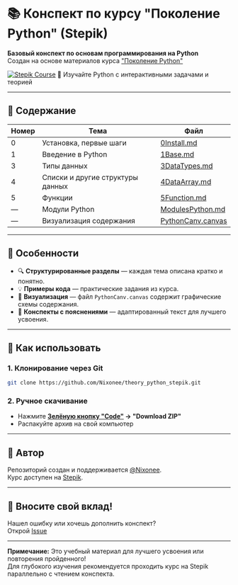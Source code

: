# 📚 Конспект по курсу "Поколение Python" (Stepik)

**Базовый конспект по основам программирования на Python**  
Создан на основе материалов курса ["Поколение Python"](https://stepik.org/course/58852/ )

[![Stepik Course](https://img.shields.io/badge/Stepik-Pokolenie_Python-brightgreen?logo=python&style=for-the-badge )](https://stepik.org/course/58852/ )
🐍 Изучайте Python с интерактивными задачами и теорией

---

## 🧩 Содержание

| Номер | Тема                             | Файл                                   |
| ----- | -------------------------------- | -------------------------------------- |
| 0     | Установка, первые шаги           | [0Install.md](0Install.md)             |
| 1     | Введение в Python                | [1Base.md](1Base.md)                   |
| 3     | Типы данных                      | [3DataTypes.md](3DataTypes.md)         |
| 4     | Списки и другие структуры данных | [4DataArray.md](4DataArray.md)         |
| 5     | Функции                          | [5Function.md](5Function.md)           |
| —     | Модули Python                    | [ModulesPython.md](ModulesPython.md)   |
| —     | Визуализация содержания          | [PythonCanv.canvas](PythonCanv.canvas) |

---

## 📌 Особенности

- 🔍 **Структурированные разделы** — каждая тема описана кратко и понятно.
- 💡 **Примеры кода** — практические задания из курса.
- 🎨 **Визуализация** — файл `PythonCanv.canvas` содержит графические схемы содержания.
- 🧠 **Конспекты с пояснениями** — адаптированный текст для лучшего усвоения.

---
## 🚀 Как использовать

### 1. Клонирование через Git

```bash
git clone https://github.com/Nixonee/theory_python_stepik.git 
```
### 2. Ручное скачивание

- Нажмите **[Зелёную кнопку "Code"](https://github.com/Nixonee/theory_python_stepik) → "Download ZIP"**
- Распакуйте архив на свой компьютер

---
## 📲 Автор

Репозиторий создан и поддерживается [@Nixonee](https://github.com/Nixonee ).  
Курс доступен на [Stepik](https://stepik.org/course/58852/ ).

---
## 🤝 Вносите свой вклад!

Нашел ошибку или хочешь дополнить конспект?  
Открой [Issue](https://github.com/Nixonee/theory_python_stepik/issues )

---

**Примечание:** Это учебный материал для лучшего усвоения или повторения пройденного!  
Для глубокого изучения рекомендуется проходить курс на Stepik параллельно с чтением конспекта.
